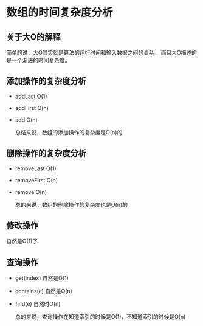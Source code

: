 # 数组的时间复杂度分析
## 关于大O的解释
简单的说，大O其实就是算法的运行时间和输入数据之间的关系。
而且大O描述的是一个渐进的时间复杂度。

## 添加操作的复杂度分析
- addLast O(1)
- addFirst O(n)
- add O(n)

    总结来说，数组的添加操作的复杂度是O(n)的

## 删除操作的复杂度分析
- removeLast O(1)
- removeFirst O(n)
- remove O(n)

    总的来说，数组的删除操作的复杂度也是O(n)的

## 修改操作
自然是O(1)了

## 查询操作
- get(index) 自然是O(1)
- contains(e) 自然是O(n)
- find(e) 自然时O(n)

    总的来说，查询操作在知道索引的时候是O(1)，不知道索引的时候是O(n)



